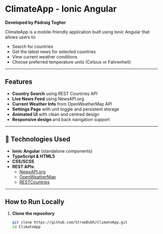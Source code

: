 # ClimateApp - Ionic Angular

**Developed by Pádraig Togher**

ClimateApp is a mobile-friendly application built using Ionic Angular that allows users to:
- Search for countries
-  Get the latest news for selected countries
-  View current weather conditions
-  Choose preferred temperature units (Celsius or Fahrenheit)

---

##  Features

-  **Country Search** using REST Countries API
-  **Live News Feed** using NewsAPI.org
-  **Current Weather Info** from OpenWeatherMap API
-  **Settings Page** with unit toggle and persistent storage
-  **Animated UI** with clean and centred design
-  **Responsive design** and back navigation support

---

## 🚀 Technologies Used

- **Ionic Angular** (standalone components)
- **TypeScript & HTML5**
- **CSS/SCSS**
- **REST APIs**:
  - [NewsAPI.org](https://newsapi.org)
  - [OpenWeatherMap](https://openweathermap.org)
  - [RESTCountries](https://restcountries.com)

---

## How to Run Locally

1. **Clone the repository**  
   ```bash
   git clone https://github.com/StromDubh/ClimateApp.git
   cd ClimateApp
